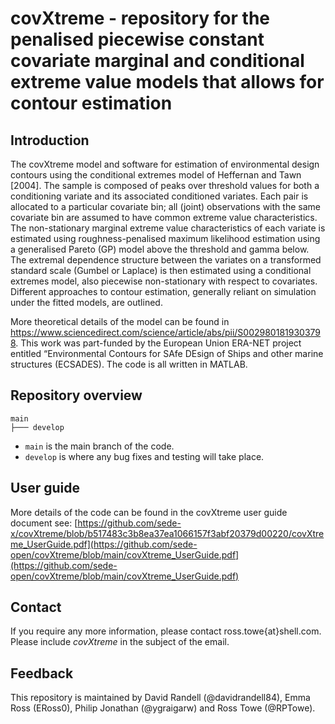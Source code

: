 
# covXtreme - repository for the penalised piecewise constant covariate marginal and conditional extreme value models that allows for contour estimation

## Introduction

The covXtreme model and software for estimation of environmental design contours using the conditional extremes model of Heffernan and Tawn
[2004]. The sample is composed of peaks over threshold values for both a conditioning variate and its associated conditioned variates. Each pair is allocated to a particular covariate bin; all (joint)
observations with the same covariate bin are assumed to have common extreme value characteristics. The non-stationary marginal extreme value characteristics of each variate is estimated using
roughness-penalised maximum likelihood estimation using a generalised Pareto (GP) model above the threshold and gamma below. The extremal dependence structure between the variates on a transformed standard scale (Gumbel or Laplace) is then estimated using a conditional extremes model, also piecewise non-stationary with respect to covariates. Different approaches to contour estimation,
generally reliant on simulation under the fitted models, are outlined.

More theoretical details of the model can be found in https://www.sciencedirect.com/science/article/abs/pii/S0029801819303798. This work was part-funded by the European Union ERA-NET project entitled “Environmental Contours for SAfe DEsign of Ships and other marine structures (ECSADES). The code is all written in MATLAB. 

## Repository overview

```text
main
├─── develop
```

* `main` is the main branch of the code. 
* `develop` is where any bug fixes and testing will take place.

## User guide

More details of the code can be found in the covXtreme user guide document see: [https://github.com/sede-x/covXtreme/blob/b517483c3b8ea37ea1066157f3abf20379d00220/covXtreme_UserGuide.pdf](https://github.com/sede-open/covXtreme/blob/main/covXtreme_UserGuide.pdf](https://github.com/sede-open/covXtreme/blob/main/covXtreme_UserGuide.pdf)

## Contact

If you require any more information, please contact ross.towe{at}shell.com. Please include *covXtreme* in the subject of the email. 

## Feedback
This repository is maintained by David Randell (@davidrandell84), Emma Ross (ERoss0), Philip Jonathan (@ygraigarw) and Ross Towe (@RPTowe). 

